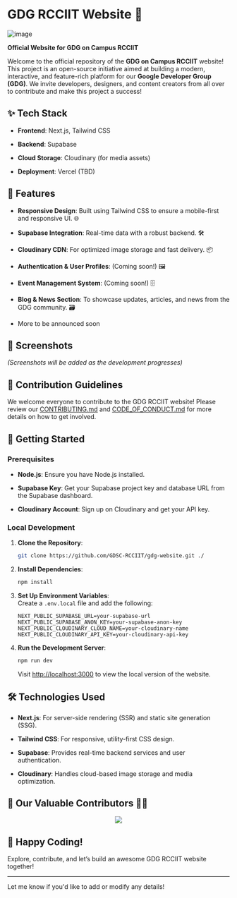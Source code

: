 # GDG RCCIIT Website 🚀

![image](https://github.com/user-attachments/assets/bba5659e-5d29-464a-ad33-63b7a2e9bd55)
 
**Official Website for GDG on Campus RCCIIT**

Welcome to the official repository of the **GDG on Campus RCCIIT** website! This project is an open-source initiative aimed at building a modern, interactive, and feature-rich platform for our **Google Developer Group (GDG)**. We invite developers, designers, and content creators from all over to contribute and make this project a success!

## ✨ Tech Stack
- **Frontend**: Next.js, Tailwind CSS

- **Backend**: Supabase
- **Cloud Storage**: Cloudinary (for media assets)
- **Deployment**: Vercel (TBD)

## 🌟 Features
- **Responsive Design**: Built using Tailwind CSS to ensure a mobile-first and responsive UI. 🌐

- **Supabase Integration**: Real-time data with a robust backend. 🛠️
- **Cloudinary CDN**: For optimized image storage and fast delivery. 📦
- **Authentication & User Profiles**: (Coming soon!) 🖼️
- **Event Management System**: (Coming soon!) 🗄️
- **Blog & News Section**: To showcase updates, articles, and news from the GDG community. 🗃️
- More to be announced soon

## 🎨 Screenshots
_(Screenshots will be added as the development progresses)_

## 🤝 Contribution Guidelines
We welcome everyone to contribute to the GDG RCCIIT website! Please review our [CONTRIBUTING.md](link-to-your-contributing-guidelines) and [CODE_OF_CONDUCT.md](link-to-your-code-of-conduct) for more details on how to get involved.

## 🚀 Getting Started

### Prerequisites
- **Node.js**: Ensure you have Node.js installed.

- **Supabase Key**: Get your Supabase project key and database URL from the Supabase dashboard.
- **Cloudinary Account**: Sign up on Cloudinary and get your API key.

### Local Development
1. **Clone the Repository**:
    ```bash
    git clone https://github.com/GDSC-RCCIIT/gdg-website.git ./
    ```

2. **Install Dependencies**:
    ```bash
    npm install
    ```

3. **Set Up Environment Variables**:  
   Create a `.env.local` file and add the following:
    ```env
    NEXT_PUBLIC_SUPABASE_URL=your-supabase-url
    NEXT_PUBLIC_SUPABASE_ANON_KEY=your-supabase-anon-key
    NEXT_PUBLIC_CLOUDINARY_CLOUD_NAME=your-cloudinary-name
    NEXT_PUBLIC_CLOUDINARY_API_KEY=your-cloudinary-api-key
    ```

4. **Run the Development Server**:
    ```bash
    npm run dev
    ```
   Visit [http://localhost:3000](http://localhost:3000) to view the local version of the website.

## 🛠️ Technologies Used
- **Next.js**: For server-side rendering (SSR) and static site generation (SSG).

- **Tailwind CSS**: For responsive, utility-first CSS design.
- **Supabase**: Provides real-time backend services and user authentication.
- **Cloudinary**: Handles cloud-based image storage and media optimization.
 

## 👀 Our Valuable Contributors 💖✨

<div align="center">
  <a href="https://github.com/GDSC-RCCIIT/gdg-website/graphs/contributors">
    <img src="https://contrib.rocks/image?repo=GDSC-RCCIIT/gdg-website&max=100" />
  </a>
</div>

## 🎉 Happy Coding!

Explore, contribute, and let’s build an awesome GDG RCCIIT website together!

---

Let me know if you'd like to add or modify any details!
